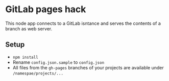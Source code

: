 # GitLab pages hack

This node app connects to a GitLab isntance and serves the contents of a branch as web server.

## Setup

* `npm install`
* Rename `config.json.sample` to `config.json`
* All files from the `gh-pages` branches of your projects are available under `/namespae/projects/...`
